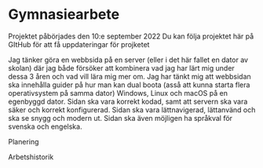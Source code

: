 # Gymnasiearbete
 
Projektet påbörjades den 10:e september 2022
Du kan följa projektet här på GItHub för att få uppdateringar för projketet

Jag tänker göra en webbsida på en server (eller i det här fallet en dator av skolan) där jag både försöker att kombinera vad jag har lärt mig under dessa 3 åren och vad vill lära mig mer om. Jag har tänkt mig att webbsidan ska innehålla guider på hur man kan dual boota (asså att kunna starta flera operativsystem på samma dator) Windows, Linux och macOS på en egenbyggd dator. Sidan ska vara korrekt kodad, samt att servern ska vara säker och korrekt konfigurerad. Sidan ska vara lättnavigerad, lättanvänd och ska se snygg och modern ut. Sidan ska även möjligen ha språkval för svenska och engelska.

Planering

Arbetshistorik

